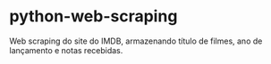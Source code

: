 # python-web-scraping
 Web scraping do site do IMDB, armazenando título de filmes, ano de lançamento e notas recebidas.
